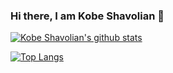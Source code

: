 ### Hi there, I am Kobe Shavolian 👋

<!--
**KobeShav/KobeShav** is a ✨ _special_ ✨ repository because its `README.md` (this file) appears on your GitHub profile.

Here are some ideas to get you started:

- 🔭 I’m currently working on ...
- 🌱 I’m currently learning ...
- 👯 I’m looking to collaborate on ...
- 🤔 I’m looking for help with ...
- 💬 Ask me about ...
- 📫 How to reach me: ...
- 😄 Pronouns: ...
- ⚡ Fun fact: ...
-->

[![Kobe Shavolian's github stats](https://github-readme-stats.vercel.app/api?username=kobeshav)](https://github.com/kobeshav/github-readme-stats?theme=dark)

[![Top Langs](https://github-readme-stats.vercel.app/api/top-langs/?username=kobeshav)](https://github.com/kobeshav/github-readme-stats)
